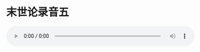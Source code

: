 # 末世论录音五

<audio style="width: 100%;" preload="false" controls controlslist="nodownload"><source src="//cdn.simai.ml/audio/mp3/old/27426.mp3" type="audio/mpeg">Your browser does not support the audio element.</audio>


